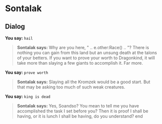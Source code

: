 # Sontalak


## Dialog

**You say:** `hail`



>**Sontalak says:** Why are you here, " .. e.other:Race() .. "? There is nothing you can gain from this land but an unsung death at the talons of your betters. If you want to prove your worth to Dragonkind, it will take more than slaying a few giants to accomplish it. Far more.

**You say:** `prove worth`



>**Sontalak says:** Slaying all the Kromzek would be a good start. But that may be asking too much of such weak creatures.

**You say:** `king is dead`



>**Sontalak says:** Yes, Soandso? You mean to tell me you have accomplished the task I set before you? Then it is proof I shall be having, or it is lunch I shall be having, do you understand?
end
